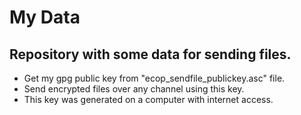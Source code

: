 # My Data

## Repository with some data for sending files.

- Get my gpg public key from "ecop_sendfile_publickey.asc" file.&nbsp;
- Send encrypted files over any channel using this key.&nbsp;
- This key was generated on a computer with internet access.&nbsp;
